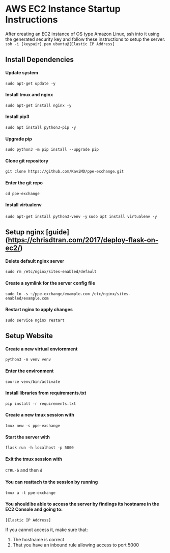 # AWS EC2 Instance Startup Instructions

After creating an EC2 instance of OS type Amazon Linux, ssh into it using the generated security key and follow these instructions to setup the server.
`ssh -i [keypair].pem ubuntu@[Elastic IP Address]`

## Install Dependencies
#### Update system
`sudo apt-get update -y`

#### Install tmux and nginx
`sudo apt-get install nginx -y`

#### Install pip3
`sudo apt install python3-pip -y`

#### Upgrade pip
`sudo python3 -m pip install --upgrade pip`

#### Clone git repository
`git clone https://github.com/KaviMD/ppe-exchange.git`

#### Enter the git repo
`cd ppe-exchange`

#### Install virtualenv
`sudo apt-get install python3-venv -y`
`sudo apt install virtualenv -y`

## Setup nginx [guide] (https://chrisdtran.com/2017/deploy-flask-on-ec2/)
#### Delete default nginx server
`sudo rm /etc/nginx/sites-enabled/default`

#### Create a symlink for the server config file
`sudo ln -s ~/ppe-exchange/example.com /etc/nginx/sites-enabled/example.com`

#### Restart nginx to apply changes
`sudo service nginx restart`

## Setup Website
#### Create a new virtual enviornment
`python3 -m venv venv`

#### Enter the environment
`source venv/bin/activate`

#### Install libraries from requirements.txt
`pip install -r requirements.txt`

#### Create a new tmux session with
`tmux new -s ppe-exchange`

#### Start the server with
`flask run -h localhost -p 5000`

#### Exit the tmux session with
`CTRL-b` and then `d`

#### You can reattach to the session by running
`tmux a -t ppe-exchange`


#### You should be able to access the server by findings its hostname in the EC2 Console and going to:
`[Elastic IP Address]`

If you cannot access it, make sure that:
1. The hostname is correct
3. That you have an inbound rule allowing access to port 5000
